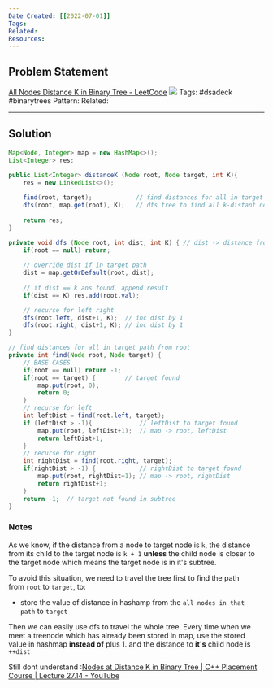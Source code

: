 ```yaml
---
Date Created: [[2022-07-01]]
Tags: 
Related: 
Resources: 
---
```


## Problem Statement
[All Nodes Distance K in Binary Tree - LeetCode](https://leetcode.com/problems/all-nodes-distance-k-in-binary-tree/)
![](https://i.imgur.com/aHAbCfU.jpg)
Tags:  #dsadeck  #binarytrees 
Pattern: 
Related: 

---

## Solution
``` java
Map<Node, Integer> map = new HashMap<>();
List<Integer> res;

public List<Integer> distanceK (Node root, Node target, int K){
	res = new LinkedList<>();
	
	find(root, target);            // find distances for all in target path
	dfs(root, map.get(root), K);   // dfs tree to find all k-distant nodes to target
	
	return res;
}

private void dfs (Node root, int dist, int K) { // dist -> distance from Target
	if(root == null) return;
	
	// override dist if in target path
	dist = map.getOrDefault(root, dist);
	
	// if dist == k ans found, append result
	if(dist == K) res.add(root.val);

	// recurse for left right
	dfs(root.left, dist+1, K);  // inc dist by 1
	dfs(root.right, dist+1, K); // inc dist by 1
}

// find distances for all in target path from root
private int find(Node root, Node target) {
	// BASE CASES
	if(root == null) return -1;
	if(root == target) {        // target found
		map.put(root, 0);
		return 0;
	}
	// recurse for left
	int leftDist = find(root.left, target);
	if (leftDist > -1){             // leftDist to target found
		map.put(root, leftDist+1);  // map -> root, leftDist
		return leftDist+1;
	}
	// recurse for right
	int rightDist = find(root.right, target);
	if(rightDist > -1) {            // rightDist to target found
		map.put(root, rightDist+1); // map -> root, rightDist
		return rightDist+1;
	}
	return -1;  // target not found in subtree
}
```

### Notes
As we know, if the distance from a node to target node is `k`, the distance from its child to the target node is `k + 1` **unless** the child node is closer to the target node which means the target node is in it's subtree.

To avoid this situation, we need to travel the tree first to find the path from `root` to `target`, to:

-   store the value of distance in hashamp from the `all nodes in that path` to `target`

Then we can easily use dfs to travel the whole tree. Every time when we meet a treenode which has already been stored in map, use the stored value in hashmap **instead of** plus 1. and the distance to **it's** child node is `++dist`


Still dont understand :[Nodes at Distance K in Binary Tree | C++ Placement Course | Lecture 27.14 - YouTube](https://www.youtube.com/watch?v=f-oTsCUCiXk)
